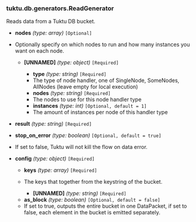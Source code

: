 ### tuktu.db.generators.ReadGenerator
Reads data from a Tuktu DB bucket.

  * **nodes** *(type: array)* `[Optional]`
  - Optionally specify on which nodes to run and how many instances you want on each node.

    * **[UNNAMED]** *(type: object)* `[Required]`

      * **type** *(type: string)* `[Required]`
      - The type of node handler, one of SingleNode, SomeNodes, AllNodes (leave empty for local execution)

      * **nodes** *(type: string)* `[Required]`
      - The nodes to use for this node handler type

      * **instances** *(type: int)* `[Optional, default = 1]`
      - The amount of instances per node of this handler type

  * **result** *(type: string)* `[Required]`

  * **stop_on_error** *(type: boolean)* `[Optional, default = true]`
  - If set to false, Tuktu will not kill the flow on data error.

  * **config** *(type: object)* `[Required]`

    * **keys** *(type: array)* `[Required]`
    - The keys that together from the keystring of the bucket.

      * **[UNNAMED]** *(type: string)* `[Required]`

    * **as_block** *(type: boolean)* `[Optional, default = false]`
    - If set to true, outputs the entire bucket in one DataPacket, if set to false, each element in the bucket is emitted separately.

